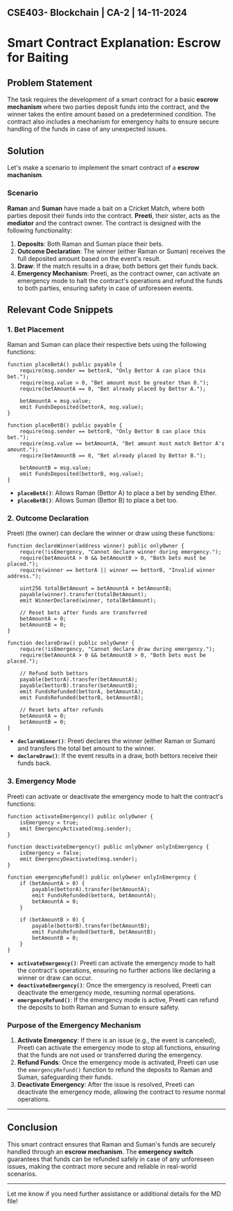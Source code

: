 CSE403- Blockchain | CA-2 | 14-11-2024
---

# Smart Contract Explanation: Escrow for Baiting

## Problem Statement

The task requires the development of a smart contract for a basic **escrow mechanism** where two parties deposit funds into the contract, and the winner takes the entire amount based on a predetermined condition. The contract also includes a mechanism for emergency halts to ensure secure handling of the funds in case of any unexpected issues.

## Solution

Let's make a scenario to implement the smart contract of a **escrow machanism**.

### Scenario

**Raman** and **Suman** have made a bait on a Cricket Match, where both parties deposit their funds into the contract. **Preeti**, their sister, acts as the **mediator** and the contract owner. The contract is designed with the following functionality:

1. **Deposits**: Both Raman and Suman place their bets.
2. **Outcome Declaration**: The winner (either Raman or Suman) receives the full deposited amount based on the event's result.
3. **Draw**: If the match results in a draw, both bettors get their funds back.
4. **Emergency Mechanism**: Preeti, as the contract owner, can activate an emergency mode to halt the contract's operations and refund the funds to both parties, ensuring safety in case of unforeseen events.

## Relevant Code Snippets

### 1. **Bet Placement**
Raman and Suman can place their respective bets using the following functions:

```solidity
function placeBetA() public payable {
    require(msg.sender == bettorA, "Only Bettor A can place this bet.");
    require(msg.value > 0, "Bet amount must be greater than 0.");
    require(betAmountA == 0, "Bet already placed by Bettor A.");

    betAmountA = msg.value;
    emit FundsDeposited(bettorA, msg.value);
}

function placeBetB() public payable {
    require(msg.sender == bettorB, "Only Bettor B can place this bet.");
    require(msg.value == betAmountA, "Bet amount must match Bettor A's amount.");
    require(betAmountB == 0, "Bet already placed by Bettor B.");

    betAmountB = msg.value;
    emit FundsDeposited(bettorB, msg.value);
}
```

- **`placeBetA()`**: Allows Raman (Bettor A) to place a bet by sending Ether.
- **`placeBetB()`**: Allows Suman (Bettor B) to place a bet too.

### 2. **Outcome Declaration**
Preeti (the owner) can declare the winner or draw using these functions:

```solidity
function declareWinner(address winner) public onlyOwner {
    require(!isEmergency, "Cannot declare winner during emergency.");
    require(betAmountA > 0 && betAmountB > 0, "Both bets must be placed.");
    require(winner == bettorA || winner == bettorB, "Invalid winner address.");

    uint256 totalBetAmount = betAmountA + betAmountB;
    payable(winner).transfer(totalBetAmount);
    emit WinnerDeclared(winner, totalBetAmount);

    // Reset bets after funds are transferred
    betAmountA = 0;
    betAmountB = 0;
}

function declareDraw() public onlyOwner {
    require(!isEmergency, "Cannot declare draw during emergency.");
    require(betAmountA > 0 && betAmountB > 0, "Both bets must be placed.");

    // Refund both bettors
    payable(bettorA).transfer(betAmountA);
    payable(bettorB).transfer(betAmountB);
    emit FundsRefunded(bettorA, betAmountA);
    emit FundsRefunded(bettorB, betAmountB);

    // Reset bets after refunds
    betAmountA = 0;
    betAmountB = 0;
}
```

- **`declareWinner()`**: Preeti declares the winner (either Raman or Suman) and transfers the total bet amount to the winner.
- **`declareDraw()`**: If the event results in a draw, both bettors receive their funds back.

### 3. **Emergency Mode**
Preeti can activate or deactivate the emergency mode to halt the contract's functions:

```solidity
function activateEmergency() public onlyOwner {
    isEmergency = true;
    emit EmergencyActivated(msg.sender);
}

function deactivateEmergency() public onlyOwner onlyInEmergency {
    isEmergency = false;
    emit EmergencyDeactivated(msg.sender);
}

function emergencyRefund() public onlyOwner onlyInEmergency {
    if (betAmountA > 0) {
        payable(bettorA).transfer(betAmountA);
        emit FundsRefunded(bettorA, betAmountA);
        betAmountA = 0;
    }

    if (betAmountB > 0) {
        payable(bettorB).transfer(betAmountB);
        emit FundsRefunded(bettorB, betAmountB);
        betAmountB = 0;
    }
}
```

- **`activateEmergency()`**: Preeti can activate the emergency mode to halt the contract's operations, ensuring no further actions like declaring a winner or draw can occur.
- **`deactivateEmergency()`**: Once the emergency is resolved, Preeti can deactivate the emergency mode, resuming normal operations.
- **`emergencyRefund()`**: If the emergency mode is active, Preeti can refund the deposits to both Raman and Suman to ensure safety.

### Purpose of the Emergency Mechanism

1. **Activate Emergency**: If there is an issue (e.g., the event is canceled), Preeti can activate the emergency mode to stop all functions, ensuring that the funds are not used or transferred during the emergency.
2. **Refund Funds**: Once the emergency mode is activated, Preeti can use the `emergencyRefund()` function to refund the deposits to Raman and Suman, safeguarding their funds.
3. **Deactivate Emergency**: After the issue is resolved, Preeti can deactivate the emergency mode, allowing the contract to resume normal operations.

---

## Conclusion

This smart contract ensures that Raman and Suman's funds are securely handled through an **escrow mechanism**. The **emergency switch** guarantees that funds can be refunded safely in case of any unforeseen issues, making the contract more secure and reliable in real-world scenarios.

---

Let me know if you need further assistance or additional details for the MD file!
